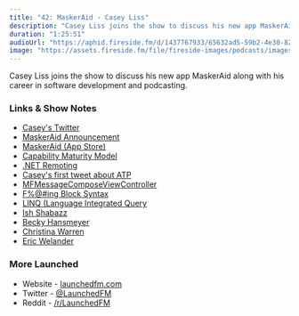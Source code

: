 ```yaml
---
title: "42: MaskerAid - Casey Liss"
description: "Casey Liss joins the show to discuss his new app MaskerAid along with his career in software development and podcasting."
duration: "1:25:51"
audioUrl: "https://aphid.fireside.fm/d/1437767933/65632ad5-59b2-4e30-82d1-13845dce07dd/75498603-6c2c-467c-ab25-088cf88d2780.mp3"
image: "https://assets.fireside.fm/file/fireside-images/podcasts/images/6/65632ad5-59b2-4e30-82d1-13845dce07dd/episodes/7/75498603-6c2c-467c-ab25-088cf88d2780/cover.jpg"
---
```


<p>Casey Liss joins the show to discuss his new app MaskerAid along with his career in software development and podcasting.</p>

<h3>Links &amp; Show Notes</h3>

<ul>
<li><a href="https://twitter.com/caseyliss" rel="nofollow">Casey&#39;s Twitter</a></li>
<li><a href="https://www.caseyliss.com/2022/3/3/maskeraid" rel="nofollow">MaskerAid Announcement</a></li>
<li><a href="https://apps.apple.com/us/app/maskeraid/id1590163828" rel="nofollow">MaskerAid (App Store)</a></li>
<li><a href="https://t.co/1CQgWWiUpV" rel="nofollow">Capability Maturity Model</a></li>
<li><a href="https://en.wikipedia.org/wiki/.NET_Remoting" rel="nofollow">.NET Remoting</a></li>
<li><a href="https://twitter.com/caseyliss/status/311240395612884992" rel="nofollow">Casey&#39;s first tweet about ATP</a></li>
<li><a href="https://developer.apple.com/documentation/messageui/mfmessagecomposeviewcontroller" rel="nofollow">MFMessageComposeViewController</a></li>
<li><a href="http://fuckingblocksyntax.com" rel="nofollow">F%@#ing Block Syntax</a></li>
<li><a href="https://en.wikipedia.org/wiki/Language_Integrated_Query" rel="nofollow">LINQ (Language Integrated Query</a></li>
<li><a href="https://twitter.com/ishabazz" rel="nofollow">Ish Shabazz</a></li>
<li><a href="https://twitter.com/bhansmeyer" rel="nofollow">Becky Hansmeyer</a></li>
<li><a href="https://twitter.com/film_girl" rel="nofollow">Christina Warren</a></li>
<li><a href="https://www.youtube.com/c/EricWelander" rel="nofollow">Eric Welander</a></li>
</ul>

<h3>More Launched</h3>

<ul>
<li>Website - <a href="https://launchedfm.com" rel="nofollow">launchedfm.com</a></li>
<li>Twitter - <a href="https://twitter.com/launchedfm" rel="nofollow">@LaunchedFM</a></li>
<li>Reddit - <a href="https://www.reddit.com/r/LaunchedFM/" rel="nofollow">/r/LaunchedFM</a></li>
</ul>
